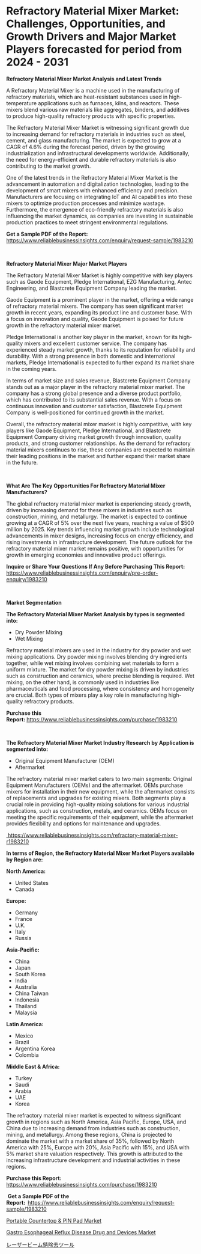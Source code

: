 <p><h1>Refractory Material Mixer Market: Challenges, Opportunities, and Growth Drivers and Major Market Players forecasted for period from 2024 - 2031</h1></p><p><strong>Refractory Material Mixer Market Analysis and Latest Trends</strong></p>
<p><p>A Refractory Material Mixer is a machine used in the manufacturing of refractory materials, which are heat-resistant substances used in high-temperature applications such as furnaces, kilns, and reactors. These mixers blend various raw materials like aggregates, binders, and additives to produce high-quality refractory products with specific properties.</p><p>The Refractory Material Mixer Market is witnessing significant growth due to increasing demand for refractory materials in industries such as steel, cement, and glass manufacturing. The market is expected to grow at a CAGR of 4.6% during the forecast period, driven by the growing industrialization and infrastructural developments worldwide. Additionally, the need for energy-efficient and durable refractory materials is also contributing to the market growth.</p><p>One of the latest trends in the Refractory Material Mixer Market is the advancement in automation and digitalization technologies, leading to the development of smart mixers with enhanced efficiency and precision. Manufacturers are focusing on integrating IoT and AI capabilities into these mixers to optimize production processes and minimize wastage. Furthermore, the emergence of eco-friendly refractory materials is also influencing the market dynamics, as companies are investing in sustainable production practices to meet stringent environmental regulations.</p></p>
<p><strong>Get a Sample PDF of the Report:&nbsp;</strong> <a href="https://www.reliablebusinessinsights.com/enquiry/request-sample/1983210">https://www.reliablebusinessinsights.com/enquiry/request-sample/1983210</a></p>
<p>&nbsp;</p>
<p><strong>Refractory Material Mixer Major Market Players</strong></p>
<p><p>The Refractory Material Mixer Market is highly competitive with key players such as Gaode Equipment, Pledge International, EZG Manufacturing, Antec Engineering, and Blastcrete Equipment Company leading the market. </p><p>Gaode Equipment is a prominent player in the market, offering a wide range of refractory material mixers. The company has seen significant market growth in recent years, expanding its product line and customer base. With a focus on innovation and quality, Gaode Equipment is poised for future growth in the refractory material mixer market.</p><p>Pledge International is another key player in the market, known for its high-quality mixers and excellent customer service. The company has experienced steady market growth, thanks to its reputation for reliability and durability. With a strong presence in both domestic and international markets, Pledge International is expected to further expand its market share in the coming years.</p><p>In terms of market size and sales revenue, Blastcrete Equipment Company stands out as a major player in the refractory material mixer market. The company has a strong global presence and a diverse product portfolio, which has contributed to its substantial sales revenue. With a focus on continuous innovation and customer satisfaction, Blastcrete Equipment Company is well-positioned for continued growth in the market.</p><p>Overall, the refractory material mixer market is highly competitive, with key players like Gaode Equipment, Pledge International, and Blastcrete Equipment Company driving market growth through innovation, quality products, and strong customer relationships. As the demand for refractory material mixers continues to rise, these companies are expected to maintain their leading positions in the market and further expand their market share in the future.</p></p>
<p>&nbsp;</p>
<p><strong>What Are The Key Opportunities For Refractory Material Mixer Manufacturers?</strong></p>
<p><p>The global refractory material mixer market is experiencing steady growth, driven by increasing demand for these mixers in industries such as construction, mining, and metallurgy. The market is expected to continue growing at a CAGR of 5% over the next five years, reaching a value of $500 million by 2025. Key trends influencing market growth include technological advancements in mixer designs, increasing focus on energy efficiency, and rising investments in infrastructure development. The future outlook for the refractory material mixer market remains positive, with opportunities for growth in emerging economies and innovative product offerings.</p></p>
<p><strong>Inquire or Share Your Questions If Any Before Purchasing This Report:</strong> <a href="https://www.reliablebusinessinsights.com/enquiry/pre-order-enquiry/1983210">https://www.reliablebusinessinsights.com/enquiry/pre-order-enquiry/1983210</a></p>
<p>&nbsp;</p>
<p><strong>Market Segmentation</strong></p>
<p><strong>The Refractory Material Mixer Market Analysis by types is segmented into:</strong></p>
<p><ul><li>Dry Powder Mixing</li><li>Wet Mixing</li></ul></p>
<p><p>Refractory material mixers are used in the industry for dry powder and wet mixing applications. Dry powder mixing involves blending dry ingredients together, while wet mixing involves combining wet materials to form a uniform mixture. The market for dry powder mixing is driven by industries such as construction and ceramics, where precise blending is required. Wet mixing, on the other hand, is commonly used in industries like pharmaceuticals and food processing, where consistency and homogeneity are crucial. Both types of mixers play a key role in manufacturing high-quality refractory products.</p></p>
<p><strong>Purchase this Report:&nbsp;</strong><a href="https://www.reliablebusinessinsights.com/purchase/1983210">https://www.reliablebusinessinsights.com/purchase/1983210</a></p>
<p>&nbsp;</p>
<p><strong>The Refractory Material Mixer Market Industry Research by Application is segmented into:</strong></p>
<p><ul><li>Original Equipment Manufacturer (OEM)</li><li>Aftermarket</li></ul></p>
<p><p>The refractory material mixer market caters to two main segments: Original Equipment Manufacturers (OEMs) and the aftermarket. OEMs purchase mixers for installation in their new equipment, while the aftermarket consists of replacements and upgrades for existing mixers. Both segments play a crucial role in providing high-quality mixing solutions for various industrial applications, such as construction, metals, and ceramics. OEMs focus on meeting the specific requirements of their equipment, while the aftermarket provides flexibility and options for maintenance and upgrades.</p></p>
<p><a href="https://www.reliablebusinessinsights.com/refractory-material-mixer-r1983210">&nbsp;https://www.reliablebusinessinsights.com/refractory-material-mixer-r1983210</a></p>
<p><strong>In terms of Region, the Refractory Material Mixer Market Players available by Region are:</strong></p>
<p>
    <p> <strong> North America: </strong>
        <ul>
            <li>United States</li>
            <li>Canada</li>
        </ul>
        </p> 
    <p> <strong> Europe: </strong>
        <ul>
            <li>Germany</li>
            <li>France</li>
            <li>U.K.</li>
            <li>Italy</li>
            <li>Russia</li>
        </ul>
        </p> 
    <p> <strong> Asia-Pacific: </strong>
        <ul>
            <li>China</li>
            <li>Japan</li>
            <li>South Korea</li>
            <li>India</li>
            <li>Australia</li>
            <li>China Taiwan</li>
            <li>Indonesia</li>
            <li>Thailand</li>
            <li>Malaysia</li>
        </ul>
        </p> 
    <p> <strong> Latin America: </strong>
        <ul>
            <li>Mexico</li>
            <li>Brazil</li>
            <li>Argentina Korea</li>
            <li>Colombia</li>
        </ul>
        </p> 
    <p> <strong> Middle East & Africa: </strong>
        <ul>
            <li>Turkey</li>
            <li>Saudi</li>
            <li>Arabia</li>
            <li>UAE</li>
            <li>Korea</li>
        </ul>
    </p>
    </p>
<p><p>The refractory material mixer market is expected to witness significant growth in regions such as North America, Asia Pacific, Europe, USA, and China due to increasing demand from industries such as construction, mining, and metallurgy. Among these regions, China is projected to dominate the market with a market share of 35%, followed by North America with 25%, Europe with 20%, Asia Pacific with 15%, and USA with 5% market share valuation respectively. This growth is attributed to the increasing infrastructure development and industrial activities in these regions.</p></p>
<p><strong>Purchase this Report: </strong><a href="https://www.reliablebusinessinsights.com/purchase/1983210">https://www.reliablebusinessinsights.com/purchase/1983210</a></p>
<p>&nbsp;<strong>Get a Sample PDF of the Report:&nbsp;&nbsp;</strong><a href="https://www.reliablebusinessinsights.com/enquiry/request-sample/1983210">https://www.reliablebusinessinsights.com/enquiry/request-sample/1983210</a></p>
<p><strong></strong></p>
<p><p><a href="https://www.linkedin.com/pulse/global-portable-countertop-amp-pin-pad-market-status-mjjue">Portable Countertop & PIN Pad Market</a></p><p><a href="https://www.linkedin.com/pulse/strategic-insights-global-gastro-esophageal-reflux-disease-drug-ko0re">Gastro Esophageal Reflux Disease Drug and Devices Market</a></p><p><a href="https://github.com/RaeJenkins1952/Market-Research-Report-List-1/blob/main/4124216165148.md">レーザービーム錆除去ツール</a></p></p>